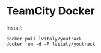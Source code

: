 TeamCity Docker
===============

Install:

``` console
docker pull lvitaly/youtrack
docker run -d -P lvitaly/youtrack
```